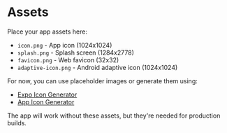 # Assets

Place your app assets here:

- `icon.png` - App icon (1024x1024)
- `splash.png` - Splash screen (1284x2778)
- `favicon.png` - Web favicon (32x32)
- `adaptive-icon.png` - Android adaptive icon (1024x1024)

For now, you can use placeholder images or generate them using:
- [Expo Icon Generator](https://docs.expo.dev/guides/app-icons/)
- [App Icon Generator](https://appicon.co/)

The app will work without these assets, but they're needed for production builds.
